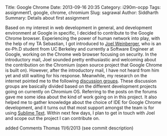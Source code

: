 Title: Google Chrome
Date: 2013-09-16 20:35
Category: i290m-ocpp
Tags: assignment1, google, chrome, chromium
Slug: sagrawal
Author: Siddharth
Summary: Details about first assignment

Based on my interest in web development in general, and development environment at Google in specific, I decided to contribute to the Google Chrome browser. Experiencing the power of human network into play, with the help of my TA Sebastian, I got introduced to [Joel Weinberger], who is an ex-Ph.D student from UC Berkeley and currently a Software Engineer at Google, working on the Chrome web browser focusing on security. In the introductory mail, Joel sounded pretty enthusiastic and welcoming about the contribution on the Chromium (open source project that Google Chrome is built on). However, after the introductory mail, I have not heard from him yet and still waiting for his response. Meanwhile, my research on the internet pointed me to the following [discussion groups]. These discussion groups are basically divided based on the different development projects going on currently on Chromium OS. Referring to the posts on the forums gave me some idea about the kind of work going on in this project. It also helped me to gather knowledge about the choice of IDE for Google Chrome development, and it turns out that most support amongst the team is for using [Sublime Text]. Within next few days, I plan to get in touch with Joel and scope out the project I can contribute on.

  [Joel Weinberger]: http://www.joelweinberger.us/
  [discussion groups]: http://www.chromium.org/developers/discussion-groups
  [Sublime Text]: http://www.chromium.org/developers/sublime-text 


added Comments Thomas 11/6/2013 (see commit description)
